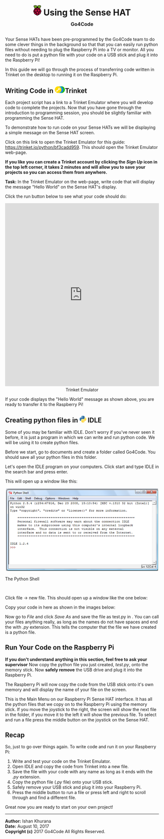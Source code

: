 <h1><p align = "center"><img src="./media/Raspberry_Pi_Logo.png" width="27" height="34" /> Using the Sense HAT <br> <font size="3.5"> Go4Code </font> <br>  </p> </h1>

Your Sense HATs have been pre-programmed by the Go4Code team to do some clever things in the background so that that you can easily run python files without needing to plug the Raspberry Pi into a TV or monitor. All you need to do is put a python file with your code on a USB stick and plug it into the Raspberry Pi!

In this guide we will go through the process of transferring code written in Trinket on the desktop to running it on the Raspberry Pi.

## Writing Code in <img src="./media/trinket-logo-circles.png" height="22" />Trinket

Each project script has a link to a Trinket Emulator where you will develop code to complete the projects. Now that you have gone through the introduction to programming session, you should be slightly familiar with programming the Sense HAT.

To demonstrate how to run code on your Sense HATs we will be displaying a simple message on the Sense HAT screen.

Click on this link to open the Trinket Emulator for this guide: https://trinket.io/python/bf3cadd959. This should open the Trinket Emulator web-page.

**If you like you can create a Trinket account by clicking the *Sign Up* icon in the top left corner, it takes 2 minutes and will allow you to save your projects so you can access them from anywhere.**


**Task:** In the Trinket Emulator on the web-page, write code that will display the message "Hello World" on the Sense HAT's display.


Click the run button below to see what your code should do:

<p align = "center"><iframe src="https://trinket.io/embed/python/6ac4dc457a?outputOnly=true&runOption=run" width="100%" height="600" frameborder="0" marginwidth="0" marginheight="0" allowfullscreen></iframe><br> Trinket Emulator </p>


If your code displays the "Hello World" message as shown above, you are ready to transfer it to the Raspberry Pi!

## Creating python files in <img src="./media/idle-logo.png" height="22" /> IDLE

Some of you may be familiar with IDLE. Don't worry if you've never seen it before, it is just a program in which we can write and run python code. We will be using it to create python files.

Before we start, go to documents and create a folder called Go4Code. You should save all your python files in this folder.

Let's open the IDLE program on your computers. Click start and type IDLE in the search bar and press enter.

This will open up a window like this:

<p align = "center">   <img src="./media/idle-shell.png" width="500"  /> <br>

The Python Shell

 <br> </p>

Click file -> new file. This should open up a window like the one below:

Copy your code in here as shown in the images below:


Now go to *File* and click *Save As* and save the file as test.py in . You can call your files anything really, as long as the names do not have spaces and end the with *.py* extension. This tells the computer that the file we have created is a python file.


## Run Your Code on the Raspberry Pi
**If you don't understand anything in this section, feel free to ask your supervisor**
Now copy the python file you just created, *test.py*, onto the memory stick. Now **safely remove** the USB drive and plug it into the Raspberry Pi.

The Raspberry Pi will now copy the code from the USB stick onto it's own memory and will display the name of your file on the screen.

This is the Main Menu on our Raspberry Pi Sense HAT interface. It has all the python files that we copy on to the Raspberry Pi using the memory stick. If you move the joystick to the right, the screen will show the next file in the folder, if you move it to the left it will show the previous file. To select and run a file press the middle button on the joystick on the Sense HAT.

## Recap

So, just to go over things again. To write code and run it on your Raspberry Pi:

  1. Write and test your code on the Trinket Emulator.
  2. Open IDLE and copy the code from Trinket into a new file.
  3. Save the file with your code with any name as long as it ends with the *.py* extension.
  4. Copy the python file (*.py* file) onto your USB stick.
  5. Safely remove your USB stick and plug it into your Raspberry Pi.
  6. Press the middle button to run a file or press left and right to scroll through and find a different file.


Great now you are ready to start on your own project!


---

**Author:** Ishan Khurana <br/>
**Date:**   August 10, 2017 <br/>
**Copyright (c)** 2017 Go4Code All Rights Reserved.
